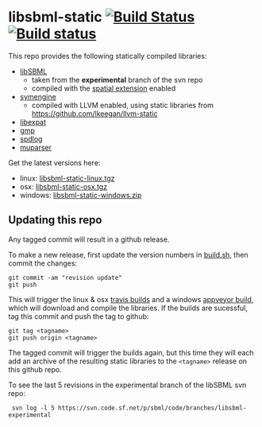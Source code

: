 # libsbml-static [![Build Status](https://travis-ci.org/lkeegan/libsbml-static.svg?branch=master)](https://travis-ci.org/lkeegan/libsbml-static) [![Build status](https://ci.appveyor.com/api/projects/status/tuw34pchfl4h37uf?svg=true)](https://ci.appveyor.com/project/lkeegan/libsbml-static)

This repo provides the following statically compiled libraries:

  - [libSBML](http://sbml.org/SBML_Projects/libSBML)
    - taken from the **experimental** branch of the svn repo
    - compiled with the [spatial extension](https://sourceforge.net/p/sbml/code/HEAD/tree/trunk/specifications/sbml-level-3/version-1/spatial/specification/spatial-v1-sbml-l3v1-rel0.93.pdf?format=raw) enabled
  - [symengine](https://github.com/symengine/symengine)
    - compiled with LLVM enabled, using static libraries from https://github.com/lkeegan/llvm-static
  - [libexpat](https://libexpat.github.io/)
  - [gmp](https://gmplib.org)
  - [spdlog](https://github.com/gabime/spdlog)
  - [muparser](https://github.com/beltoforion/muparser)

Get the latest versions here:

  - linux: [libsbml-static-linux.tgz](https://github.com/lkeegan/libsbml-static/releases/latest/download/libsbml-static-linux.tgz)
  - osx: [libsbml-static-osx.tgz](https://github.com/lkeegan/libsbml-static/releases/latest/download/libsbml-static-osx.tgz)
  - windows: [libsbml-static-windows.zip](https://github.com/lkeegan/libsbml-static/releases/latest/download/libsbml-static-windows.zip)

## Updating this repo
Any tagged commit will result in a github release.

To make a new release, first update the version numbers in [build.sh](https://github.com/lkeegan/libsbml-static/blob/master/build.sh#L5), then commit the changes:
```
git commit -am "revision update"
git push
```
This will trigger the linux & osx [travis builds](https://travis-ci.org/lkeegan/libsbml-static) and a windows [appveyor build](https://ci.appveyor.com/project/lkeegan/libsbml-static), which will download and compile the libraries. If the builds are sucessful, tag this commit and push the tag to github:
```
git tag <tagname>
git push origin <tagname>
```
The tagged commit will trigger the builds again, but this time they will each add an archive of the resulting static libraries to the `<tagname>` release on this github repo.

To see the last 5 revisions in the experimental branch of the libSBML svn repo:
```
 svn log -l 5 https://svn.code.sf.net/p/sbml/code/branches/libsbml-experimental
```
